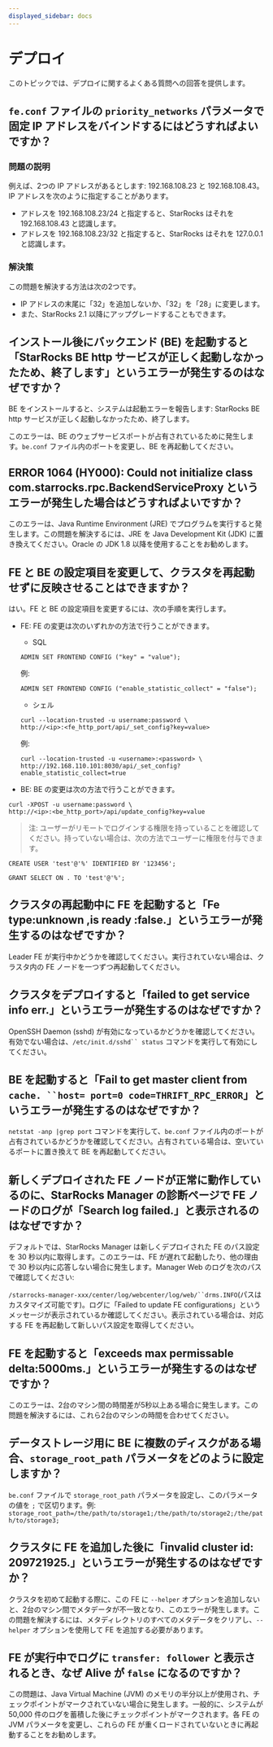 ```yaml
---
displayed_sidebar: docs
---
```


# デプロイ

このトピックでは、デプロイに関するよくある質問への回答を提供します。

## `fe.conf` ファイルの `priority_networks` パラメータで固定 IP アドレスをバインドするにはどうすればよいですか？

### 問題の説明

例えば、2つの IP アドレスがあるとします: 192.168.108.23 と 192.168.108.43。IP アドレスを次のように指定することがあります。

- アドレスを 192.168.108.23/24 と指定すると、StarRocks はそれを 192.168.108.43 と認識します。
- アドレスを 192.168.108.23/32 と指定すると、StarRocks はそれを 127.0.0.1 と認識します。

### 解決策

この問題を解決する方法は次の2つです。

- IP アドレスの末尾に「32」を追加しないか、「32」を「28」に変更します。
- また、StarRocks 2.1 以降にアップグレードすることもできます。

## インストール後にバックエンド (BE) を起動すると「StarRocks BE http サービスが正しく起動しなかったため、終了します」というエラーが発生するのはなぜですか？

BE をインストールすると、システムは起動エラーを報告します: StarRocks BE http サービスが正しく起動しなかったため、終了します。

このエラーは、BE のウェブサービスポートが占有されているために発生します。`be.conf` ファイル内のポートを変更し、BE を再起動してください。

## ERROR 1064 (HY000): Could not initialize class com.starrocks.rpc.BackendServiceProxy というエラーが発生した場合はどうすればよいですか？

このエラーは、Java Runtime Environment (JRE) でプログラムを実行すると発生します。この問題を解決するには、JRE を Java Development Kit (JDK) に置き換えてください。Oracle の JDK 1.8 以降を使用することをお勧めします。

## FE と BE の設定項目を変更して、クラスタを再起動せずに反映させることはできますか？

はい。FE と BE の設定項目を変更するには、次の手順を実行します。

- FE: FE の変更は次のいずれかの方法で行うことができます。
  - SQL

  ```plaintext
  ADMIN SET FRONTEND CONFIG ("key" = "value");
  ```

  例:

  ```plaintext
  ADMIN SET FRONTEND CONFIG ("enable_statistic_collect" = "false");
  ```

  - シェル

  ```plaintext
  curl --location-trusted -u username:password \
  http://<ip>:<fe_http_port/api/_set_config?key=value>
  ```

  例:

  ```plaintext
  curl --location-trusted -u <username>:<password> \
  http://192.168.110.101:8030/api/_set_config?enable_statistic_collect=true
  ```

- BE: BE の変更は次の方法で行うことができます。

```plaintext
curl -XPOST -u username:password \
http://<ip>:<be_http_port>/api/update_config?key=value
```

> 注: ユーザーがリモートでログインする権限を持っていることを確認してください。持っていない場合は、次の方法でユーザーに権限を付与できます。

```plaintext
CREATE USER 'test'@'%' IDENTIFIED BY '123456';

GRANT SELECT ON . TO 'test'@'%';
```

## クラスタの再起動中に FE を起動すると「Fe type:unknown ,is ready :false.」というエラーが発生するのはなぜですか？

Leader FE が実行中かどうかを確認してください。実行されていない場合は、クラスタ内の FE ノードを一つずつ再起動してください。

## クラスタをデプロイすると「failed to get service info err.」というエラーが発生するのはなぜですか？

OpenSSH Daemon (sshd) が有効になっているかどうかを確認してください。有効でない場合は、`/etc/init.d/sshd`` status` コマンドを実行して有効にしてください。

## BE を起動すると「Fail to get master client from `cache. ``host= port=0 code=THRIFT_RPC_ERROR`」というエラーが発生するのはなぜですか？

`netstat -anp |grep port` コマンドを実行して、`be.conf` ファイル内のポートが占有されているかどうかを確認してください。占有されている場合は、空いているポートに置き換えて BE を再起動してください。

## 新しくデプロイされた FE ノードが正常に動作しているのに、StarRocks Manager の診断ページで FE ノードのログが「Search log failed.」と表示されるのはなぜですか？

デフォルトでは、StarRocks Manager は新しくデプロイされた FE のパス設定を 30 秒以内に取得します。このエラーは、FE が遅れて起動したり、他の理由で 30 秒以内に応答しない場合に発生します。Manager Web のログを次のパスで確認してください:

`/starrocks-manager-xxx/center/log/webcenter/log/web/``drms.INFO`(パスはカスタマイズ可能です)。ログに「Failed to update FE configurations」というメッセージが表示されているか確認してください。表示されている場合は、対応する FE を再起動して新しいパス設定を取得してください。

## FE を起動すると「exceeds max permissable delta:5000ms.」というエラーが発生するのはなぜですか？

このエラーは、2台のマシン間の時間差が5秒以上ある場合に発生します。この問題を解決するには、これら2台のマシンの時間を合わせてください。

## データストレージ用に BE に複数のディスクがある場合、`storage_root_path` パラメータをどのように設定しますか？

`be.conf` ファイルで `storage_root_path` パラメータを設定し、このパラメータの値を `;` で区切ります。例: `storage_root_path=/the/path/to/storage1;/the/path/to/storage2;/the/path/to/storage3;`

## クラスタに FE を追加した後に「invalid cluster id: 209721925.」というエラーが発生するのはなぜですか？

クラスタを初めて起動する際に、この FE に `--helper` オプションを追加しないと、2台のマシン間でメタデータが不一致となり、このエラーが発生します。この問題を解決するには、メタディレクトリのすべてのメタデータをクリアし、`--helper` オプションを使用して FE を追加する必要があります。

## FE が実行中でログに `transfer: follower` と表示されるとき、なぜ Alive が `false` になるのですか？

この問題は、Java Virtual Machine (JVM) のメモリの半分以上が使用され、チェックポイントがマークされていない場合に発生します。一般的に、システムが 50,000 件のログを蓄積した後にチェックポイントがマークされます。各 FE の JVM パラメータを変更し、これらの FE が重くロードされていないときに再起動することをお勧めします。
